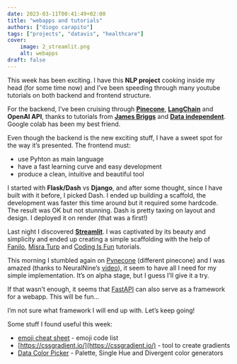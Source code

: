 ```yaml
---
date: 2023-03-11T00:41:49+02:00
title: "webapps and tutorials"
authors: ["diogo carapito"]
tags: ["projects", "datavis", "healthcare"]
cover:
    image: 2_streamlit.png
    alt: webapps
draft: false
---
```


This week has been exciting.
I have this **NLP project** cooking inside my head (for some time now) and I’ve been speeding through many youtube tutorials on both backend and frontend structure.

For the backend, I’ve been cruising through **[Pinecone](https://www.pinecone.io/)**, **[LangChain](https://langchain.readthedocs.io/en/latest/#)** and **OpenAI API**, thanks to tutorials from **[James Briggs](https://www.youtube.com/@jamesbriggs)** and **[Data independent](https://www.youtube.com/@DataIndependent)**.
Google colab has been my best friend.

Even though the backend is the new exciting stuff, I have a sweet spot for the way it’s presented.
The frontend must:
- use Pyhton as main language
- have a fast learning curve and easy development 
- produce a clean, intuitive and beautiful tool

I started with **Flask/Dash** vs **Django**, and after some thought, since I have built with it before, I picked Dash. I ended up building a scaffold, the development was faster this time around but it required some hardcode. The result was OK but not stunning. Dash is pretty taxing on layout and design. I deployed it on render (that was a first!)

Last night I discovered **[Streamlit](https://streamlit.io/)**.
I was captivated by its beauty and simplicity and ended up creating a simple scaffolding with the help of [Fanilo](https://www.youtube.com/@andfanilo), [Misra Turp](https://www.youtube.com/@misraturp) and [Coding Is Fun](https://www.youtube.com/@CodingIsFun) tutorials.

This morning I stumbled again on [Pynecone](https://pynecone.io/) (different pinecone) and I was amazed (thanks to NeuralNine’s [video](https://www.youtube.com/watch?v=ur4fCNMPp0I)), it seem to have all I need for my simple implementation.
It’s on alpha stage, but I guess I’ll give it a try.

If that wasn’t enough, it seems that [FastAPI](https://fastapi.tiangolo.com/) can also serve as a framework for a webapp.
This will be fun…

I’m not sure what framework I will end up with.
Let’s keep going!

Some stuff I found useful this week:

- [emoji cheat sheet](https://www.webfx.com/tools/emoji-cheat-sheet/) - emoji code list
- [https://cssgradient.io/](https://cssgradient.io/) - tool to create gradients
- [Data Color Picker](https://www.learnui.design/tools/data-color-picker.html#palette) - Palette, Single Hue and Divergent color generators

